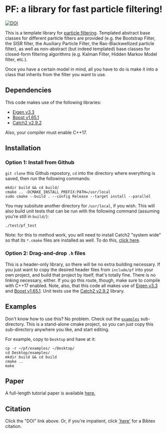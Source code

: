 # PF: a library for fast particle filtering!

[![DOI](https://zenodo.org/badge/130237492.svg)](https://zenodo.org/badge/latestdoi/130237492)

This is a template library for [particle filtering](https://en.wikipedia.org/wiki/Particle_filter). Templated abstract base classes for different particle filters are provided (e.g. the Bootstrap Filter, the SISR filter, the Auxiliary Particle Filter, the Rao-Blackwellized particle filter), as well as non-abstract (but indeed templated) base classes for closed-form filtering algorithms (e.g. Kalman Filter, Hidden Markov Model filter, etc.). 

Once you have a certain model in mind, all you have to do is make it into a class that inherits from the filter you want to use.

## Dependencies

This code makes use of the following libraries: 

- [Eigen v3.3](http://eigen.tuxfamily.org/) 
- [Boost v1.65.1](https://www.boost.org/)
- [Catch2 v2.9.2](https://github.com/catchorg/Catch2) 

Also, your compiler must enable C++17. 


## Installation

### Option 1: Install from Github

`git clone` this Github repostory, `cd` into the directory where everything is saved, then run the following commands:

    mkdir build && cd build/
    cmake .. -DCMAKE_INSTALL_PREFIX:PATH=/usr/local
    sudo cmake --build . --config Release --target install --parallel

You may subsitute another directory for `/usr/local`, if you wish. This will also build unit tests that can be run with the following command (assuming you're still in `build/`):

    ./test/pf_test

Note: for this to method work, you will need to install Catch2 "system wide" so that its `*.cmake` files are installed as well. To do this, [click here](https://github.com/catchorg/Catch2/blob/master/docs/cmake-integration.md#installing-catch2-from-git-repository). 

### Option 2: Drag-and-drop `.h` files

This is a header-only library, so there will be no extra building necessary. If you just want to copy the desired header files from `include/pf` into your own project, and build that project by itself, that's totally fine. There is no linking necessary, either. If you go this route, though, make sure to compile with C++17 enabled. Note, also, that this code all makes use of [Eigen v3.3](http://eigen.tuxfamily.org/) and [Boost v1.65.1](https://www.boost.org/). Unit tests use the [Catch2 v2.9.2](https://github.com/catchorg/Catch2) library.


## Examples

Don't know how to use this? No problem. Check out the [`examples`](https://github.com/tbrown122387/pf/tree/master/examples) sub-directory. This is a stand-alone cmake project, so you can just copy this sub-directory anywhere you like, and start editing.

For example, copy to `Desktop` and have at it:

    cp -r ~/pf/examples/ ~/Desktop/
    cd Desktop/examples/
    mkdir build && cd build
    cmake ..
    make


## Paper

A full-length tutorial paper is available [here.](https://arxiv.org/abs/2001.10451)

## Citation

Click the "DOI" link above. Or, if you're impatient, click ['here'](https://zenodo.org/record/2633289/export/hx) for a Bibtex citation.


